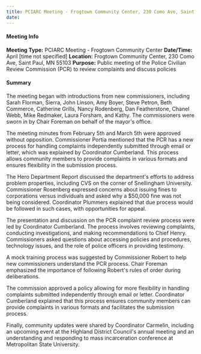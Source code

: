 ```yaml
---
title: PCIARC Meeting - Frogtown Community Center, 230 Como Ave, Saint Paul, MN 55103
date: 
---
```

#### Meeting Info
**Meeting Type:** PCIARC Meeting - Frogtown Community Center
**Date/Time:** April [time not specified]
**Location:** Frogtown Community Center, 230 Como Ave, Saint Paul, MN 55103
**Purpose:** Public meeting of the Police Civilian Review Commission (PCR) to review complaints and discuss policies

#### Summary

The meeting began with introductions from new commissioners, including Sarah Florman, Sierra, John Linson, Amy Boyer, Steve Petron, Beth Commerce, Catherine Grills, Nancy Rodenberg, Dan Featherstone, Chanel Webb, Mike Redmaker, Laura Forsham, and Kathy. The commissioners were sworn in by Chair Foreman on behalf of the mayor's office.

The meeting minutes from February 5th and March 5th were approved without opposition. Commissioner Portia mentioned that the PCR has a new process for handling complaints independently submitted through email or letter, which was explained by Coordinator Cumberland. This process allows community members to provide complaints in various formats and ensures flexibility in the submission process.

The Hero Department Report discussed the department's efforts to address problem properties, including CVS on the corner of Snellingham University. Commissioner Rosenberg expressed concerns about issuing fines to corporations versus individuals and asked why a $50,000 fine was not being considered. Coordinator Plummers explained that due process would be followed in such cases, with opportunities for appeal.

The presentation and discussion on the PCR complaint review process were led by Coordinator Cumberland. The process involves reviewing complaints, conducting investigations, and making recommendations to Chief Henry. Commissioners asked questions about accessing policies and procedures, technology issues, and the role of police officers in providing testimony.

A mock training process was suggested by Commissioner Robert to help new commissioners understand the PCR process. Chair Foreman emphasized the importance of following Robert's rules of order during deliberations.

The commission approved a policy allowing for more flexibility in handling complaints submitted independently through email or letter. Coordinator Cumberland explained that this process ensures community members can provide complaints in various formats and facilitates the submission process.

Finally, community updates were shared by Coordinator Carmelin, including an upcoming event at the Highland District Council's annual meeting and an understanding and responding to mass incarceration conference at Metropolitan State University.

